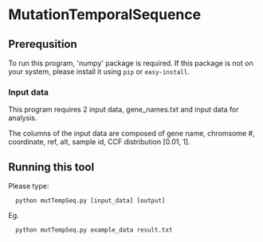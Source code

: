 # MutationTemporalSequence


## Prerequsition

To run this program, 'numpy' package is required. If this package is not on your system, please install it using `pip` or `easy-install`.


### Input data

This program requires 2 input data, gene_names.txt and input data for analysis.

The columns of the input data are composed of gene name, chromsome #, coordinate, ref, alt, sample id, CCF distribution [0.01, 1].


## Running this tool

Please type:

```
  python mutTempSeq.py [input_data] [output]
```

Eg.
```
  python mutTempSeq.py example_data result.txt
```

